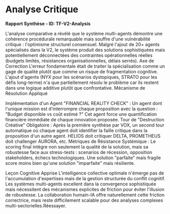 # Analyse Critique 

**Rapport Synthèse - ID: TF-V2-Analysis**

L'analyse comparative a révélé que le système multi-agents démontre une cohérence procédurale remarquable mais souffre d'une vulnérabilité critique : l'optimisme structurel consensuel. Malgré l'ajout de 20+ agents spécialisés dans la V2, le système produit des solutions sophistiquées mais potentiellement déconnectées des contraintes opérationnelles réelles (budgets limités, résistances organisationnelles, délais serrés).
Axe de Correction
L'erreur fondamentale était de traiter la spécialisation comme un gage de qualité plutôt que comme un risque de fragmentation cognitive. L'ajout d'agents (NYX pour les scénarios dystopiques, STRATO pour les défis long-terme) n'a que partiellement résolu le problème car ils restent dans une logique additive plutôt que confrontative.
Mécanisme de Résolution Appliqué

Implémentation d'un Agent "FINANCIAL REALITY CHECK" : Un agent dont l'unique mission est d'interrompre chaque proposition avec la question : "Budget disponible vs coût estimé ?" Cet agent force une quantification financière immédiate de chaque innovation proposée.
Tour de "Destruction Créative" Obligatoire : Après la première synthèse par VOX, un second tour automatique où chaque agent doit identifier la faille critique dans la proposition d'un autre agent. HELIOS doit critiquer DELTA, PROMETHEUS doit challenger AURORA, etc.
Métriques de Résistance Systémique : Le scoring final intègre non seulement la qualité de la solution, mais sa robustesse face aux stress-tests : scenarios de récession, opposition stakeholders, échecs technologiques. Une solution "parfaite" mais fragile score moins bien qu'une solution "imparfaite" mais résiliente.

Leçon Cognitive Apprise
L'intelligence collective optimale n'émerge pas de l'accumulation d'expertises mais de la gestion structurée du conflit cognitif. Les systèmes multi-agents excellent dans la convergence sophistiquée mais nécessitent des mécanismes explicites de friction pour éviter l'illusion de robustesse. La collaboration humain-IA offre naturellement cette friction correctrice, mais reste difficilement scalable pour des analyses complexes multi-sectorielles.Réessayer.